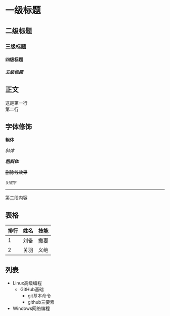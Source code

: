 # 一级标题
## 二级标题
### 三级标题
#### 四级标题
##### 五级标题

## 正文
这是第一行<br>
第二行<br>

## 字体修饰
**粗体**

*斜体*

***粗斜体***

~~删除线效果~~

`关键字`

---------------
第二段内容

## 表格
|排行|姓名|技能|
--|:--:|--:|
|1|刘备|撇妻|
|2|关羽|义绝|

## 列表
* Linux高级编程
  * GitHub基础
    * git基本命令
    * github三要素
* Windows网络编程

